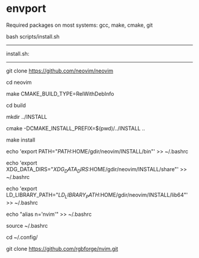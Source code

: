 # envport

Required packages on most systems: gcc, make, cmake, git

bash scripts/install.sh



---------------------------------------

install.sh:

---------------------------------------

git clone https://github.com/neovim/neovim

cd neovim

make CMAKE_BUILD_TYPE=RelWithDebInfo

cd build

mkdir ../INSTALL

cmake -DCMAKE_INSTALL_PREFIX=$(pwd)/../INSTALL ..

make install




echo 'export PATH="$PATH:$HOME/gdir/neovim/INSTALL/bin"' >> ~/.bashrc

echo 'export XDG_DATA_DIRS="$XDG_DATA_DIRS:$HOME/gdir/neovim/INSTALL/share"' >> ~/.bashrc

echo 'export LD_LIBRARY_PATH="$LD_LIBRARY_PATH:$HOME/gdir/neovim/INSTALL/lib64"' >> ~/.bashrc

echo "alias n='nvim'" >> ~/.bashrc


source ~/.bashrc 



cd ~/.config/

git clone https://github.com/rgbforge/nvim.git
